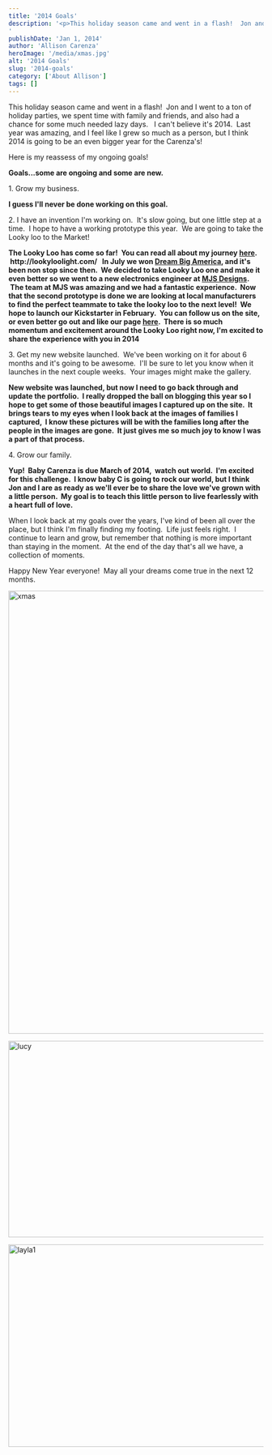 ```yaml
---
title: '2014 Goals'
description: '<p>This holiday season came and went in a flash!  Jon and I went to a ton of holiday parties, we [&hellip;]</p>
'
publishDate: 'Jan 1, 2014'
author: 'Allison Carenza'
heroImage: '/media/xmas.jpg'
alt: '2014 Goals'
slug: '2014-goals'
category: ['About Allison']
tags: []
---
```


<p>This holiday season came and went in a flash!  Jon and I went to a ton of holiday parties, we spent time with family and friends, and also had a chance for some much needed lazy days.   I can&apos;t believe it&apos;s 2014.  Last year was amazing, and I feel like I grew so much as a person, but I think 2014 is going to be an even bigger year for the Carenza&apos;s!</p>
<p>Here is my reassess of my ongoing goals!</p>
<p><strong>Goals...some are ongoing and some are new.</strong></p>
<p>1. Grow my business.</p>
<p><strong>I guess I&apos;ll never be done working on this goal. </strong></p>
<p>2. I have an invention I&apos;m working on.  It&apos;s slow going, but one little step at a time.  I hope to have a working prototype this year.  We are going to take the Looky loo to the Market!</p>
<p><strong>The Looky Loo has come so far!  You can read all about my journey <a href="http://lookyloolight.com/">here</a>.  http://lookyloolight.com/   In July we won <a href="http://dreambigamerica.us/">Dream Big America</a>, and it&apos;s been non stop since then.  We decided to take Looky Loo one and make it even better so we went to a new electronics engineer at <a href="http://www.mjsdesigns.com/">MJS Designs</a>.  The team at MJS was amazing and we had a fantastic experience.  Now that the second prototype is done we are looking at local manufacturers to find the perfect teammate to take the looky loo to the next level!  We hope to launch our Kickstarter in February.  You can follow us on the site, or even better go out and like our page <a href="https://www.facebook.com/LookyLooLight">here</a>.  There is so much momentum and excitement around the Looky Loo right now, I&apos;m excited to share the experience with you in 2014</strong></p>
<p>3. Get my new website launched.  We&apos;ve been working on it for about 6 months and it&apos;s going to be awesome.  I&apos;ll be sure to let you know when it launches in the next couple weeks.  Your images might make the gallery.</p>
<p><strong>New website was launched, but now I need to go back through and update the portfolio.  I really dropped the ball on blogging this year so I hope to get some of those beautiful images I captured up on the site.  It brings tears to my eyes when I look back at the images of families I captured,  I know these pictures will be with the families long after the people in the images are gone.  It just gives me so much joy to know I was a part of that process.</strong></p>
<p>4. Grow our family.</p>
<p><strong>Yup!  Baby Carenza is due March of 2014,  watch out world.  I&apos;m excited for this challenge.  I know baby C is going to rock our world, but I think Jon and I are as ready as we&apos;ll ever be to share the love we&apos;ve grown with a little person.  My goal is to teach this little person to live fearlessly with a heart full of love.</strong></p>
<p>When I look back at my goals over the years, I&apos;ve kind of been all over the place, but I think I&apos;m finally finding my footing.  Life just feels right.  I continue to learn and grow, but remember that nothing is more important than staying in the moment.  At the end of the day that&apos;s all we have, a collection of moments.</p>
<p>Happy New Year everyone!  May all your dreams come true in the next 12 months.</p>
<p><img alt="xmas" src="/media/xmas.jpg" width="584" height="875" ></p>
<p><img alt="lucy" src="/media/lucy.jpg" width="584" height="388" /></p>
<p><img alt="layla1" src="/media/layla1.jpg" width="600" height="400" srcset="/media/layla1.jpg 600w, /media/layla1-300x200.jpg 300w" sizes="(max-width: 600px) 100vw, 600px" /></p>
